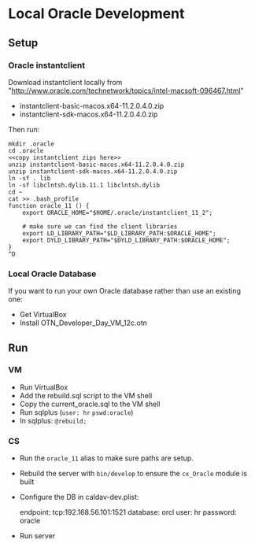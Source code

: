 # Local Oracle Development

## Setup

### Oracle instantclient

Download instantclient locally from "http://www.oracle.com/technetwork/topics/intel-macsoft-096467.html"

* instantclient-basic-macos.x64-11.2.0.4.0.zip
* instantclient-sdk-macos.x64-11.2.0.4.0.zip

Then run:

	mkdir .oracle
	cd .oracle
	<<copy instantclient zips here>>
	unzip instantclient-basic-macos.x64-11.2.0.4.0.zip
	unzip instantclient-sdk-macos.x64-11.2.0.4.0.zip
	ln -sf . lib
	ln -sf libclntsh.dylib.11.1 libclntsh.dylib
	cd ~
	cat >> .bash_profile
    function oracle_11 () {
        export ORACLE_HOME="$HOME/.oracle/instantclient_11_2";
    
        # make sure we can find the client libraries
        export LD_LIBRARY_PATH="$LD_LIBRARY_PATH:$ORACLE_HOME";
        export DYLD_LIBRARY_PATH="$DYLD_LIBRARY_PATH:$ORACLE_HOME";
    }
    ^D

### Local Oracle Database
If you want to run your own Oracle database rather than use an existing one:

* Get VirtualBox
* Install OTN\_Developer\_Day\_VM\_12c.otn

## Run

### VM
* Run VirtualBox
* Add the rebuild.sql script to the VM shell
* Copy the current_oracle.sql to the VM shell
* Run sqlplus (`user: hr` `pswd:oracle`)
* In sqlplus: `@rebuild;`

### CS
* Run the `oracle_11` alias to make sure paths are setup.
* Rebuild the server with `bin/develop` to ensure the `cx_Oracle` module is built
* Configure the DB in caldav-dev.plist:

    endpoint: tcp:192.168.56.101:1521
    database: orcl
    user: hr
    password: oracle

* Run server
